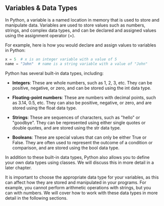 ## Variables & Data Types

In Python, a variable is a named location in memory that is used to store and manipulate data. Variables are used to store values such as numbers, strings, and complex data types, and can be declared and assigned values using the assignment operator (=).

For example, here is how you would declare and assign values to variables in Python:

```python
x = 5  # x is an integer variable with a value of 5
name = "John"  # name is a string variable with a value of "John"
```
Python has several built-in data types, including:

* **Integers**: These are whole numbers, such as 1, 2, 3, etc. They can be positive, negative, or zero, and can be stored using the int data type.

* **Floating-point numbers**: These are numbers with decimal points, such as 3.14, 0.5, etc. They can also be positive, negative, or zero, and are stored using the float data type.

* **Strings**: These are sequences of characters, such as "hello" or "goodbye". They can be represented using either single quotes or double quotes, and are stored using the str data type.

* **Booleans**: These are special values that can only be either True or False. They are often used to represent the outcome of a condition or comparison, and are stored using the bool data type.

In addition to these built-in data types, Python also allows you to define your own data types using classes. We will discuss this in more detail in a later chapter.

It is important to choose the appropriate data type for your variables, as this can affect how they are stored and manipulated in your programs. For example, you cannot perform arithmetic operations with strings, but you can with numbers. We will cover how to work with these data types in more detail in the following sections.